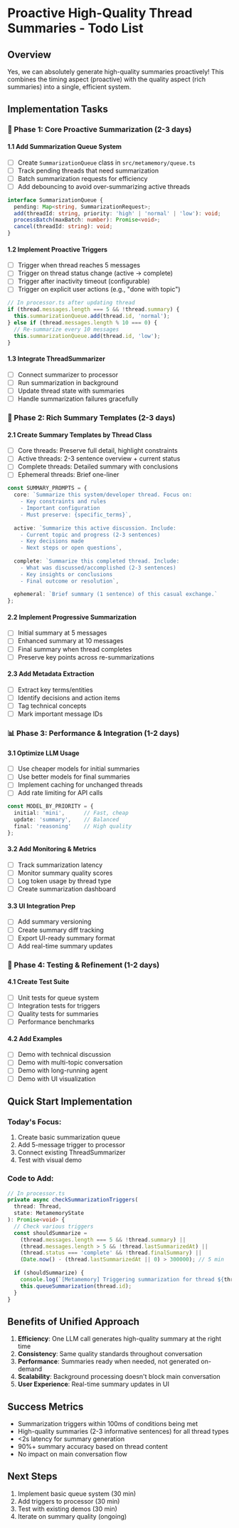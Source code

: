 # Proactive High-Quality Thread Summaries - Todo List

## Overview
Yes, we can absolutely generate high-quality summaries proactively! This combines the timing aspect (proactive) with the quality aspect (rich summaries) into a single, efficient system.

## Implementation Tasks

### 🎯 Phase 1: Core Proactive Summarization (2-3 days)

#### 1.1 Add Summarization Queue System
- [ ] Create `SummarizationQueue` class in `src/metamemory/queue.ts`
- [ ] Track pending threads that need summarization
- [ ] Batch summarization requests for efficiency
- [ ] Add debouncing to avoid over-summarizing active threads

```typescript
interface SummarizationQueue {
  pending: Map<string, SummarizationRequest>;
  add(threadId: string, priority: 'high' | 'normal' | 'low'): void;
  processBatch(maxBatch: number): Promise<void>;
  cancel(threadId: string): void;
}
```

#### 1.2 Implement Proactive Triggers
- [ ] Trigger when thread reaches 5 messages
- [ ] Trigger on thread status change (active → complete)
- [ ] Trigger after inactivity timeout (configurable)
- [ ] Trigger on explicit user actions (e.g., "done with topic")

```typescript
// In processor.ts after updating thread
if (thread.messages.length === 5 && !thread.summary) {
  this.summarizationQueue.add(thread.id, 'normal');
} else if (thread.messages.length % 10 === 0) {
  // Re-summarize every 10 messages
  this.summarizationQueue.add(thread.id, 'low');
}
```

#### 1.3 Integrate ThreadSummarizer
- [ ] Connect summarizer to processor
- [ ] Run summarization in background
- [ ] Update thread state with summaries
- [ ] Handle summarization failures gracefully

### 🚀 Phase 2: Rich Summary Templates (2-3 days)

#### 2.1 Create Summary Templates by Thread Class
- [ ] Core threads: Preserve full detail, highlight constraints
- [ ] Active threads: 2-3 sentence overview + current status
- [ ] Complete threads: Detailed summary with conclusions
- [ ] Ephemeral threads: Brief one-liner

```typescript
const SUMMARY_PROMPTS = {
  core: `Summarize this system/developer thread. Focus on:
    - Key constraints and rules
    - Important configuration
    - Must preserve: {specific_terms}`,
    
  active: `Summarize this active discussion. Include:
    - Current topic and progress (2-3 sentences)
    - Key decisions made
    - Next steps or open questions`,
    
  complete: `Summarize this completed thread. Include:
    - What was discussed/accomplished (2-3 sentences)
    - Key insights or conclusions
    - Final outcome or resolution`,
    
  ephemeral: `Brief summary (1 sentence) of this casual exchange.`
};
```

#### 2.2 Implement Progressive Summarization
- [ ] Initial summary at 5 messages
- [ ] Enhanced summary at 10 messages
- [ ] Final summary when thread completes
- [ ] Preserve key points across re-summarizations

#### 2.3 Add Metadata Extraction
- [ ] Extract key terms/entities
- [ ] Identify decisions and action items
- [ ] Tag technical concepts
- [ ] Mark important message IDs

### 📊 Phase 3: Performance & Integration (1-2 days)

#### 3.1 Optimize LLM Usage
- [ ] Use cheaper models for initial summaries
- [ ] Use better models for final summaries
- [ ] Implement caching for unchanged threads
- [ ] Add rate limiting for API calls

```typescript
const MODEL_BY_PRIORITY = {
  initial: 'mini',      // Fast, cheap
  update: 'summary',    // Balanced
  final: 'reasoning'    // High quality
};
```

#### 3.2 Add Monitoring & Metrics
- [ ] Track summarization latency
- [ ] Monitor summary quality scores
- [ ] Log token usage by thread type
- [ ] Create summarization dashboard

#### 3.3 UI Integration Prep
- [ ] Add summary versioning
- [ ] Create summary diff tracking
- [ ] Export UI-ready summary format
- [ ] Add real-time summary updates

### 🧪 Phase 4: Testing & Refinement (1-2 days)

#### 4.1 Create Test Suite
- [ ] Unit tests for queue system
- [ ] Integration tests for triggers
- [ ] Quality tests for summaries
- [ ] Performance benchmarks

#### 4.2 Add Examples
- [ ] Demo with technical discussion
- [ ] Demo with multi-topic conversation
- [ ] Demo with long-running agent
- [ ] Demo with UI visualization

## Quick Start Implementation

### Today's Focus:
1. Create basic summarization queue
2. Add 5-message trigger to processor
3. Connect existing ThreadSummarizer
4. Test with visual demo

### Code to Add:

```typescript
// In processor.ts
private async checkSummarizationTriggers(
  thread: Thread,
  state: MetamemoryState
): Promise<void> {
  // Check various triggers
  const shouldSummarize = 
    (thread.messages.length === 5 && !thread.summary) ||
    (thread.messages.length > 5 && !thread.lastSummarizedAt) ||
    (thread.status === 'complete' && !thread.finalSummary) ||
    (Date.now() - (thread.lastSummarizedAt || 0) > 300000); // 5 min
    
  if (shouldSummarize) {
    console.log(`[Metamemory] Triggering summarization for thread ${thread.id}`);
    this.queueSummarization(thread.id);
  }
}
```

## Benefits of Unified Approach

1. **Efficiency**: One LLM call generates high-quality summary at the right time
2. **Consistency**: Same quality standards throughout conversation
3. **Performance**: Summaries ready when needed, not generated on-demand
4. **Scalability**: Background processing doesn't block main conversation
5. **User Experience**: Real-time summary updates in UI

## Success Metrics

- Summarization triggers within 100ms of conditions being met
- High-quality summaries (2-3 informative sentences) for all thread types
- <2s latency for summary generation
- 90%+ summary accuracy based on thread content
- No impact on main conversation flow

## Next Steps

1. Implement basic queue system (30 min)
2. Add triggers to processor (30 min)
3. Test with existing demos (30 min)
4. Iterate on summary quality (ongoing)